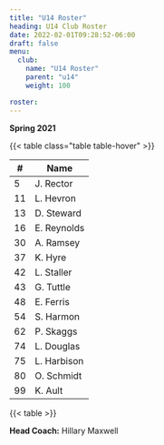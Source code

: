 ```yaml
---
title: "U14 Roster"
heading: U14 Club Roster
date: 2022-02-01T09:28:52-06:00
draft: false
menu:
  club:
    name: "U14 Roster"
    parent: "u14"
    weight: 100

roster: 
---
```

**Spring 2021**

{{< table class="table table-hover" >}}

| #  | Name        |
|----|-------------|
| 5	 | J. Rector   |
| 11 | L. Hevron   |
| 13 | D. Steward  |
| 16 | E. Reynolds |
| 30 | A. Ramsey   |
| 37 | K. Hyre     |
| 42 | L. Staller  |
| 43 | G. Tuttle   |
| 48 | E. Ferris   |
| 54 | S. Harmon   |
| 62 | P. Skaggs   |
| 74 | L. Douglas  |
| 75 | L. Harbison |
| 80 | O. Schmidt  |
| 99 | K. Ault     |

{{< table >}}

**Head Coach:** Hillary Maxwell